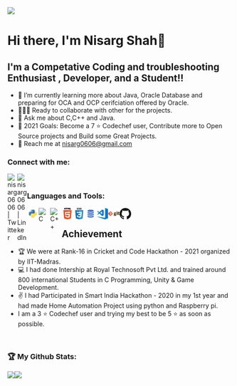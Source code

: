 ![](https://komarev.com/ghpvc/?username=nisarg001&style=flat-square)
# Hi there, I'm Nisarg Shah👋

## I'm a Competative Coding and troubleshooting Enthusiast , Developer, and a Student!!

- 🧠 I’m currently learning more about Java, Oracle Database and preparing for OCA and OCP cerifciation offered by Oracle.
- 🧑‍🤝‍🧑 Ready to collaborate with other for the projects.
- 💬 Ask me about C,C++ and Java.
- 💯 2021 Goals: Become a 7 :star: Codechef user, Contribute more to Open Source projects and Build some Great Projects.
- 📧 Reach me at [nisarg0606@gmail.com](mailto:nisarg0606@gmail.com)

### Connect with me:

[<img align="left" alt="nisarg0606 | Twitter" width="22px" src="https://cdn.jsdelivr.net/npm/simple-icons@v3/icons/twitter.svg" />][twitter]
[<img align="left" alt="nisarg0606 | LinkedIn" width="22px" src="https://cdn.jsdelivr.net/npm/simple-icons@v3/icons/linkedin.svg" />][linkedin]

<br />

### Languages and Tools:

<img align="left" alt="Python" width="26px" src="https://raw.githubusercontent.com/github/explore/80688e429a7d4ef2fca1e82350fe8e3517d3494d/topics/python/python.png" />
<img align="left" alt="C" width="26px" src="https://camo.githubusercontent.com/6cc41155e58a4eebe7353d524da5ebb0de7aaf4fd4ad45fb9a433c8b41d38c16/68747470733a2f2f747365332e6d6d2e62696e672e6e65742f74683f69643d4f49502e7276756a594b4f546d2d2d5654334b545a775633786748614861267069643d417069" />
<img align="left" alt="C++" width="26px" src="https://raw.githubusercontent.com/isocpp/logos/master/cpp_logo.png" />
<img align="left" alt="HTML5" width="26px" src="https://raw.githubusercontent.com/github/explore/80688e429a7d4ef2fca1e82350fe8e3517d3494d/topics/html/html.png" />
<img align="left" alt="CSS3" width="26px" src="https://raw.githubusercontent.com/github/explore/80688e429a7d4ef2fca1e82350fe8e3517d3494d/topics/css/css.png" />
<img align="left" alt="SQL" width="26px" src="https://raw.githubusercontent.com/github/explore/80688e429a7d4ef2fca1e82350fe8e3517d3494d/topics/sql/sql.png" />
<img align="left" alt="Visual Studio Code" width="26px" src="https://raw.githubusercontent.com/github/explore/80688e429a7d4ef2fca1e82350fe8e3517d3494d/topics/visual-studio-code/visual-studio-code.png" />
<img align="left" alt="Git" width="26px" src="https://raw.githubusercontent.com/github/explore/80688e429a7d4ef2fca1e82350fe8e3517d3494d/topics/git/git.png" />
<img align="left" alt="GitHub" width="26px" src="https://raw.githubusercontent.com/github/explore/78df643247d429f6cc873026c0622819ad797942/topics/github/github.png" />

<br />

## Achievement

- 🏆 We were at Rank-16 in Cricket and Code Hackathon - 2021 organized by IIT-Madras.
- :computer: I had done Intership at Royal Technosoft Pvt Ltd. and trained around 800 international Students in C Programming, Unity & Game Development. 
- :v: I had Participated in Smart India Hackathon - 2020 in my 1st year and had made Home Automation Project using python and Raspberry pi.
- I am a 3 :star: Codechef user and trying my best to be 5 :star: as soon as possible.

<br />

### :trophy: My Github Stats:

<a href="https://readme-stats-cfgj2cxdy.vercel.app/api?username=nisarg0606&count_private=true&show_icons=true&theme=tokyonight">
  <img  align="left" src="https://readme-stats-cfgj2cxdy.vercel.app/api?username=nisarg0606&count_private=true&show_icons=true&theme=tokyonight" />
</a>
<a href="https://readme-stats-cfgj2cxdy.vercel.app/api/top-langs/?username=nisarg0606&hide=php,scss,ruby&theme=tokyonight">
  <img align="left" src="https://readme-stats-cfgj2cxdy.vercel.app/api/top-langs/?username=nisarg0606&hide=scss,ruby&theme=tokyonight" />
</a>
</div>

[twitter]: https://twitter.com/nisarg_001
[linkedin]: https://linkedin.com/in/nisarg001

